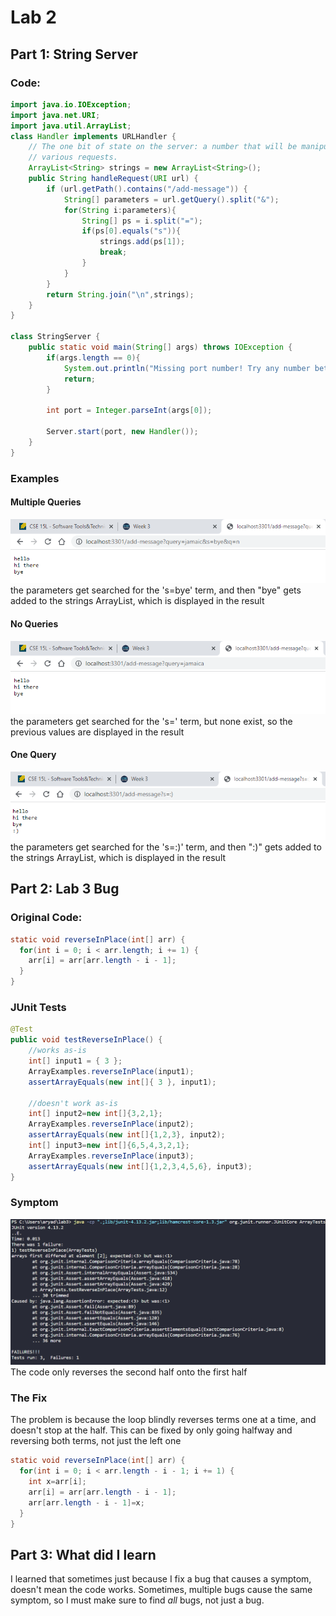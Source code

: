 # Lab 2
## Part 1: String Server

### Code:

```java
import java.io.IOException;
import java.net.URI;
import java.util.ArrayList;
class Handler implements URLHandler {
    // The one bit of state on the server: a number that will be manipulated by
    // various requests.
    ArrayList<String> strings = new ArrayList<String>();
    public String handleRequest(URI url) {
        if (url.getPath().contains("/add-message")) {
            String[] parameters = url.getQuery().split("&");
            for(String i:parameters){
                String[] ps = i.split("=");
                if(ps[0].equals("s")){
                    strings.add(ps[1]);
                    break;
                }
            }
        }
        return String.join("\n",strings);
    }
}

class StringServer {
    public static void main(String[] args) throws IOException {
        if(args.length == 0){
            System.out.println("Missing port number! Try any number between 1024 to 49151");
            return;
        }

        int port = Integer.parseInt(args[0]);

        Server.start(port, new Handler());
    }
}
```

### Examples

#### Multiple Queries
![Multi Query](StringServerMultiQuery.png)
the parameters get searched for the 's=bye' term, and then "bye" gets added to the strings ArrayList, which is displayed in the result
#### No Queries
![No Query](StringServerNoQuery.png)
the parameters get searched for the 's=' term, but none exist, so the previous values are displayed in the result
#### One Query
![One Query](StringServerOneQuery.png)
the parameters get searched for the 's=:)' term, and then ":)" gets added to the strings ArrayList, which is displayed in the result

## Part 2: Lab 3 Bug

### Original Code:
```java
static void reverseInPlace(int[] arr) {
  for(int i = 0; i < arr.length; i += 1) {
    arr[i] = arr[arr.length - i - 1];
  }
}
```

### JUnit Tests
```java
@Test 
public void testReverseInPlace() {
    //works as-is
    int[] input1 = { 3 };
    ArrayExamples.reverseInPlace(input1);
    assertArrayEquals(new int[]{ 3 }, input1);
    
    //doesn't work as-is
    int[] input2=new int[]{3,2,1};
    ArrayExamples.reverseInPlace(input2);
    assertArrayEquals(new int[]{1,2,3}, input2);
    int[] input3=new int[]{6,5,4,3,2,1};
    ArrayExamples.reverseInPlace(input3);
    assertArrayEquals(new int[]{1,2,3,4,5,6}, input3); 
}
```

### Symptom
![Bug](Lab3Bug.png)
The code only reverses the second half onto the first half

### The Fix
The problem is because the loop blindly reverses terms one at a time, and doesn't stop at the half. This can be fixed by only going halfway and reversing both terms, not just the left one
```java
static void reverseInPlace(int[] arr) {
  for(int i = 0; i < arr.length - i - 1; i += 1) {
    int x=arr[i];
    arr[i] = arr[arr.length - i - 1];
    arr[arr.length - i - 1]=x;
  }
}
```

## Part 3: What did I learn
I learned that sometimes just because I fix a bug that causes a symptom, doesn't mean the code works. Sometimes, multiple bugs cause the same symptom, so I must make sure to find *all* bugs, not just a bug.

